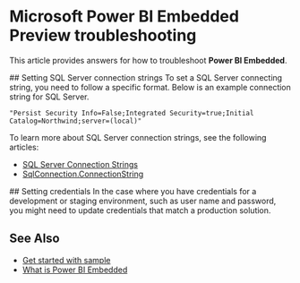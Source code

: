 <properties
   pageTitle="Microsoft Power BI Embedded Preview troubleshooting"
   description="Microsoft Power BI Embedded Preview troubleshooting"
   services="power-bi-embedded"
   documentationCenter=""
   authors="guyinacube"
   manager="erikre"
   editor=""
   tags=""/>
<tags
   ms.service="power-bi-embedded"
   ms.devlang="NA"
   ms.topic="article"
   ms.tgt_pltfrm="NA"
   ms.workload="powerbi"
   ms.date="10/04/2016"
   ms.author="asaxton"/>

# <a name="microsoft-power-bi-embedded-preview-troubleshooting"></a>Microsoft Power BI Embedded Preview troubleshooting
This article provides answers for how  to troubleshoot **Power BI Embedded**.

<a name="connection-string"/>
## <a name="setting-sql-server-connection-strings"></a>Setting SQL Server connection strings
To set a SQL Server connecting string, you need to follow a specific format. Below is an example connection string for SQL Server.

```
"Persist Security Info=False;Integrated Security=true;Initial Catalog=Northwind;server=(local)"
```

To learn more about SQL Server connection strings, see the following articles:

-   [SQL Server Connection Strings](https://msdn.microsoft.com/library/jj653752.aspx)
-   [SqlConnection.ConnectionString](https://msdn.microsoft.com/library/system.data.sqlclient.sqlconnection.connectionstring.aspx)

<a name="credentials"/>
## <a name="setting-credentials"></a>Setting credentials
In the case where you have credentials for a development or staging environment, such as user name and password, you might need to update credentials that match a production solution.

## <a name="see-also"></a>See Also
- [Get started with sample](power-bi-embedded-get-started-sample.md)
- [What is Power BI Embedded](power-bi-embedded-what-is-power-bi-embedded.md)
